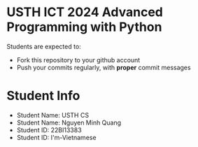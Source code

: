 USTH ICT 2024 Advanced Programming with Python
=====================================================

Students are expected to:
* Fork this repository to your github account
* Push your commits regularly, with **proper** commit messages


Student Info
=========================

* Student Name: USTH CS
* Student Name: Nguyen Minh Quang
* Student ID: 22BI13383
* Student ID: I'm-Vietnamese
